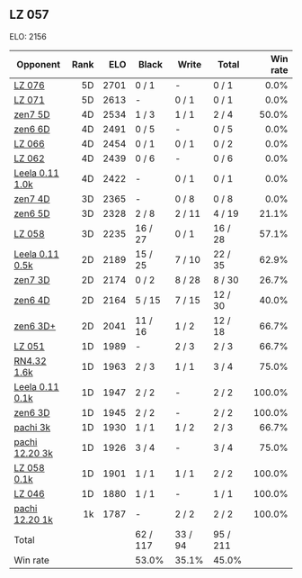 ## LZ 057 ##

ELO: 2156

Opponent | Rank | ELO | Black | Write | Total | Win rate
---------|-----:|----:|-------|-------|-------|-------:
[LZ 076](LZ%20076.md) | 5D | 2701 | 0 / 1 | - | 0 / 1 | 0.0%
[LZ 071](LZ%20071.md) | 5D | 2613 | - | 0 / 1 | 0 / 1 | 0.0%
[zen7 5D](zen7%205D.md) | 4D | 2534 | 1 / 3 | 1 / 1 | 2 / 4 | 50.0%
[zen6 6D](zen6%206D.md) | 4D | 2491 | 0 / 5 | - | 0 / 5 | 0.0%
[LZ 066](LZ%20066.md) | 4D | 2454 | 0 / 1 | 0 / 1 | 0 / 2 | 0.0%
[LZ 062](LZ%20062.md) | 4D | 2439 | 0 / 6 | - | 0 / 6 | 0.0%
[Leela 0.11 1.0k](Leela%200.11%201.0k.md) | 4D | 2422 | - | 0 / 1 | 0 / 1 | 0.0%
[zen7 4D](zen7%204D.md) | 3D | 2365 | - | 0 / 8 | 0 / 8 | 0.0%
[zen6 5D](zen6%205D.md) | 3D | 2328 | 2 / 8 | 2 / 11 | 4 / 19 | 21.1%
[LZ 058](LZ%20058.md) | 3D | 2235 | 16 / 27 | 0 / 1 | 16 / 28 | 57.1%
[Leela 0.11 0.5k](Leela%200.11%200.5k.md) | 2D | 2189 | 15 / 25 | 7 / 10 | 22 / 35 | 62.9%
[zen7 3D](zen7%203D.md) | 2D | 2174 | 0 / 2 | 8 / 28 | 8 / 30 | 26.7%
[zen6 4D](zen6%204D.md) | 2D | 2164 | 5 / 15 | 7 / 15 | 12 / 30 | 40.0%
[zen6 3D+](zen6%203D+.md) | 2D | 2041 | 11 / 16 | 1 / 2 | 12 / 18 | 66.7%
[LZ 051](LZ%20051.md) | 1D | 1989 | - | 2 / 3 | 2 / 3 | 66.7%
[RN4.32 1.6k](RN4.32%201.6k.md) | 1D | 1963 | 2 / 3 | 1 / 1 | 3 / 4 | 75.0%
[Leela 0.11 0.1k](Leela%200.11%200.1k.md) | 1D | 1947 | 2 / 2 | - | 2 / 2 | 100.0%
[zen6 3D](zen6%203D.md) | 1D | 1945 | 2 / 2 | - | 2 / 2 | 100.0%
[pachi 3k](pachi%203k.md) | 1D | 1930 | 1 / 1 | 1 / 2 | 2 / 3 | 66.7%
[pachi 12.20 3k](pachi%2012.20%203k.md) | 1D | 1926 | 3 / 4 | - | 3 / 4 | 75.0%
[LZ 058 0.1k](LZ%20058%200.1k.md) | 1D | 1901 | 1 / 1 | 1 / 1 | 2 / 2 | 100.0%
[LZ 046](LZ%20046.md) | 1D | 1880 | 1 / 1 | - | 1 / 1 | 100.0%
[pachi 12.20 1k](pachi%2012.20%201k.md) | 1k | 1787 | - | 2 / 2 | 2 / 2 | 100.0%
Total | | | 62 / 117 | 33 / 94 | 95 / 211 | 
Win rate| | | 53.0% | 35.1% | 45.0% | 
